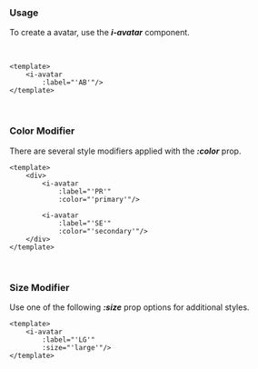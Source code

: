 ### Usage
To create a avatar, use the ***i-avatar*** component.

&nbsp;
&nbsp;
&nbsp;

```vue
<template>
    <i-avatar
        :label="'AB'"/>
</template>
```

&nbsp;
&nbsp;
&nbsp;

### Color Modifier
There are several style modifiers applied with the ***:color*** prop.
```vue
<template>
    <div>
        <i-avatar
            :label="'PR'"
            :color="'primary'"/>

        <i-avatar
            :label="'SE'"
            :color="'secondary'"/>
    </div>
</template>
```

&nbsp;
&nbsp;
&nbsp;

### Size Modifier
Use one of the following ***:size*** prop options for additional styles.

```vue
<template>
    <i-avatar
        :label="'LG'"
        :size="'large'"/>
</template>
```